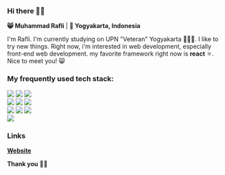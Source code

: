 <!--
**plirapli/plirapli** is a ✨ _special_ ✨ repository because its `README.md` (this file) appears on your GitHub profile.

Here are some ideas to get you started:

- 🔭 I’m currently working on ...
- 🌱 I’m currently learning ...
- 👯 I’m looking to collaborate on ...
- 🤔 I’m looking for help with ...
- 💬 Ask me about ...
- 📫 How to reach me: ...
- 😄 Pronouns: ...
- ⚡ Fun fact: ...
-->

### Hi there 👋🏼

**😸 Muhammad Rafli** | **📍 Yogyakarta, Indonesia**

I'm Rafli. I'm currently studying on UPN "Veteran" Yogyakarta 👨🏼‍🎓. I like to try new things. Right now, i'm interested in web development, especially front-end web development. my favorite framework right now is **react** ⚛. Nice to meet you! 😸

### My frequently used tech stack:

[![](https://camo.githubusercontent.com/0b2098c569b0c9ba9fe35a61ee519af1b03029a3671e7c0688736a2894a3a505/68747470733a2f2f696d672e736869656c64732e696f2f62616467652f4a4156415343524950542532302d2532333332333333302e7376673f267374796c653d666c6174266c6f676f3d6a617661736372697074266c6f676f436f6c6f723d463044423446)](https://javascript.com/)   [![](https://camo.githubusercontent.com/48e0ee2cea06fa4cf1378f80ff2faab5690867613bfc354fd618de9e8c391a57/68747470733a2f2f696d672e736869656c64732e696f2f62616467652f52454143542532302d2532333536424444412e7376673f267374796c653d666c6174266c6f676f3d7265616374266c6f676f436f6c6f723d7768697465)](https://reactjs.org/)   [![](https://camo.githubusercontent.com/7be3f6e694ba748531aff0c1f5c488543cbb154fc8040b805728e14d381621bd/68747470733a2f2f696d672e736869656c64732e696f2f62616467652f5441494c57494e442532302d2532333338423241432e7376673f267374796c653d666c6174266c6f676f3d7461696c77696e64637373266c6f676f436f6c6f723d7768697465)](https://tailwindcss.com/)   
[![](https://camo.githubusercontent.com/6635a10de950990562ed42daf0ca87a0ac65353f70347fde1e3604582bb2059b/68747470733a2f2f696d672e736869656c64732e696f2f62616467652f4e4f44452532302d2532333343383733412e7376673f267374796c653d666c6174266c6f676f3d6e6f64652e6a73266c6f676f436f6c6f723d7768697465)](https://nodejs.org/)   [![](https://camo.githubusercontent.com/1cd7b52caf177eeada3a0a6939913d1b0431168754bb5e61bced4aee29049815/68747470733a2f2f696d672e736869656c64732e696f2f62616467652f65785f455850524553532532302d2532333566356635662e737667)](https://expressjs.com/)   [![](https://camo.githubusercontent.com/5d485a20da237bf76066f47755cf7973c28660d59cfb46f14fc138a635fbb723/68747470733a2f2f696d672e736869656c64732e696f2f62616467652f5048502532302d2532333437344138412e7376673f267374796c653d666c6174266c6f676f3d706870266c6f676f436f6c6f723d7768697465)](https://php.net/)   
[![](https://camo.githubusercontent.com/1c1840157af7ef18f651f1c3e8bdadfb92bd34d61dbc8caff20a30351ddc0441/68747470733a2f2f696d672e736869656c64732e696f2f62616467652f46495245424153452532302d2532334646413631312e7376673f267374796c653d666c6174266c6f676f3d6669726562617365266c6f676f436f6c6f723d7768697465)](https://firebase.google.com/)   [![](https://camo.githubusercontent.com/0f06857516e9f39090715d03698a07ab9210b16daa7b6345ed4019d253c9a3ce/68747470733a2f2f696d672e736869656c64732e696f2f62616467652f4d4f4e474f44422532302d2532333543613735412e7376673f267374796c653d666c6174266c6f676f3d6d6f6e676f6462266c6f676f436f6c6f723d7768697465)](https://mongodb.com/)   [![](https://camo.githubusercontent.com/4f1a9c665232956af3f726293eccb36ff4539cb9adedb4eed649b564b131b1f8/68747470733a2f2f696d672e736869656c64732e696f2f62616467652f4d5953514c2532302d2532333030373538462e7376673f267374796c653d666c6174266c6f676f3d6d7973716c266c6f676f436f6c6f723d7768697465)](https://mysql.com/)  
[![](https://camo.githubusercontent.com/abc71e0b1dec01b2c6d009f59a2ba73bb88d69ef5b1f22e49f11195280260e77/68747470733a2f2f696d672e736869656c64732e696f2f62616467652f4649474d412532302d2532334632344531452e7376673f267374796c653d666c6174266c6f676f3d6669676d61266c6f676f436f6c6f723d7768697465)](https://figma.com/)

### Links

**[Website](https://plirapli.vercel.app/)**    

**Thank you** 🙏🏼
